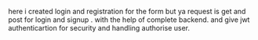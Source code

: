 here i created login and registration for the form but ya request is get and post for login and signup . with the help of complete backend. and give jwt authenticartion for security and handling authorise user.
